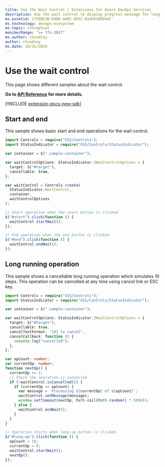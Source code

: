 ```yaml
---
title: Use the Wait Control | Extensions for Azure DevOps Services
description: Use the wait control to display progress message for long running operations in your app for Azure DevOps Services.
ms.assetid: 175EDE3B-6989-4485-8FEC-014F6380D44F
ms.technology: devops-ecosystem
ms.topic: conceptual
monikerRange: ">= tfs-2017"
ms.author: chcomley
author: chcomley
ms.date: 10/31/2019
---
```


# Use the wait control

This page shows different samples about the wait control.

**Go to [API Reference](../../reference/client/controls/waitcontrol.md) for more details.**

[!INCLUDE [extension-docs-new-sdk](../../../includes/extension-docs-new-sdk.md)]

<a name="basic"></a>

## Start and end

This sample shows basic start and end operations for the wait control.

```typescript
import Controls = require("VSS/Controls");
import StatusIndicator = require("VSS/Controls/StatusIndicator");

var container = $(".sample-container");

var waitControlOptions: StatusIndicator.IWaitControlOptions = {
  target: $("#target"),
  cancellable: true,
};

var waitControl = Controls.create(
  StatusIndicator.WaitControl,
  container,
  waitControlOptions
);

// Start operation when the start button is clicked
$("#start").click(function () {
  waitControl.startWait();
});

// End operation when the end button is clicked
$("#end").click(function () {
  waitControl.endWait();
});
```

<a name="long-running"></a>

## Long running operation

This sample shows a cancellable long running operation which simulates 10 steps. This operation can be cancelled at any time using cancel link or ESC key.

```typescript
import Controls = require("VSS/Controls");
import StatusIndicator = require("VSS/Controls/StatusIndicator");

var container = $(".sample-container");

var waitControlOptions: StatusIndicator.IWaitControlOptions = {
  target: $("#target"),
  cancellable: true,
  cancelTextFormat: "{0} to cancel",
  cancelCallback: function () {
    console.log("cancelled");
  },
};

var opCount: number;
var currentOp: number;
function nextOp() {
  currentOp += 1;
  // Check the operation is cancelled
  if (!waitControl.isCancelled()) {
    if (currentOp <= opCount) {
      var message = `Processing ${currentOp} of ${opCount}`;
      waitControl.setMessage(message);
      window.setTimeout(nextOp, Math.ceil(Math.random() * 5000));
    } else {
      waitControl.endWait();
    }
  }
}

// Operation starts when long-op button is clicked
$("#long-op").click(function () {
  opCount = 10;
  currentOp = 0;
  waitControl.startWait();
  nextOp();
});
```
